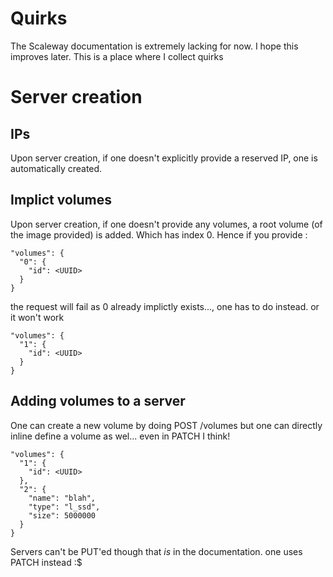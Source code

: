 # Quirks

The Scaleway documentation is extremely lacking for now. I hope this improves later. This is a place where I collect quirks



# Server creation

## IPs
Upon server creation, if one doesn't explicitly provide a reserved IP, one
is automatically created.

## Implict volumes
Upon server creation, if one doesn't provide any volumes,  a root volume (of the image provided) is added. Which has index 0.
Hence if you provide :


```
"volumes": {
  "0": {
    "id": <UUID>
  }
}
```

the request will fail as 0 already implictly exists..., one has to do instead. or it won't work

```
"volumes": {
  "1": {
    "id": <UUID>
  }
}
```



## Adding volumes to a server

One can create a new volume  by doing POST /volumes but one can directly inline define a volume as wel...
even in  PATCH I think!

```
"volumes": {
  "1": {
    "id": <UUID>
  },
  "2": {
    "name": "blah",
    "type": "l_ssd",
    "size": 5000000
  }
}
```


Servers can't be PUT'ed though that _is_ in the documentation. one uses PATCH instead :$
